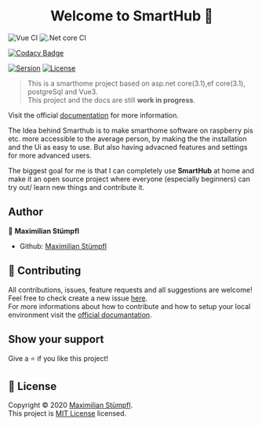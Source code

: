 <h1 align="center">Welcome to SmartHub 👋</h1>

![Vue CI](https://github.com/SmartHub-Io/SmartHub/workflows/Vue%20CI/badge.svg)
![.Net core CI](https://github.com/SmartHub-Io/SmartHub/workflows/.Net%20core%20CI/badge.svg)

[![Codacy Badge](https://app.codacy.com/project/badge/Grade/18e1a3445e9b4152ade6be916f8bae0c)](https://www.codacy.com/gh/SmartHub-Io/SmartHub?utm_source=github.com&amp;utm_medium=referral&amp;utm_content=SmartHub-Io/SmartHub&amp;utm_campaign=Badge_Grade)

[![Sersion](https://img.shields.io/badge/version-0.0.2-blue.svg?cacheSeconds=2592000)](https://github.com/SmartHub-Io/SmartHub/releases)
[![License](https://img.shields.io/badge/License-MIT%20License-yellow)](https://github.com/SmartHub-Io/SmartHub/blob/master/LICENSE)



> This is a smarthome project based on asp.net core(3.1),ef core(3.1), postgreSql and Vue3.  
> This project and the docs are still __work in progress__.

Visit the official [documentation](https://smarthub-io.github.io/SmartHub-Docs/) for more information.

The Idea behind Smarthub is to make smarthome software on raspberry pis etc. more accessible to the average person, by making the the installation and the Ui as easy to use.
But also having advacned features and settings for more advanced users.

The biggest goal for me is that I can completely use __SmartHub__ at home and make it an open source project where everyone (especially beginners) can try out/ learn new things and contribute it.


## Author

👤 **Maximilian Stümpfl**

* Github: [Maximilian Stümpfl](https://github.com/lTimeless)

## 🤝 Contributing

All contributions, issues, feature requests and all suggestions are welcome!<br />Feel free to check create a new issue [here](https://github.com/SmartHub-Io/SmartHub/issues).  
For more informations about how to contribute and how to setup your local environment visit the [official documantation](https://smarthub-io.github.io/SmartHub-Docs/docs/how-to-contribute/#any-enhancementsbugsetc-you-see).
## Show your support

Give a ⭐️ if you like this project!

## 📝 License

Copyright © 2020 [Maximilian Stümpfl](https://github.com/lTimeless).<br />
This project is [MIT License](https://github.com/SmartHub-Io/SmartHub/blob/master/LICENSE) licensed.
